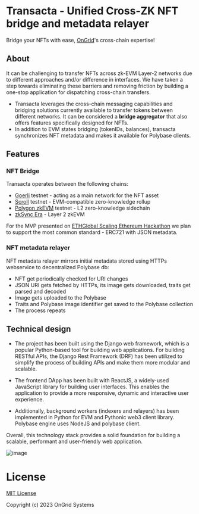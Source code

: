 # Transacta - Unified Cross-ZK NFT bridge and metadata relayer

Bridge your NFTs with ease, [OnGrid](https://ongrid.pro/)'s cross-chain expertise!

## About

It can be challenging to transfer NFTs across zk-EVM Layer-2 networks due to different approaches and/or difference in interfaces. We have taken a step towards eliminating these barriers and removing friction by building a one-stop application for dispatching cross-chain transfers.

* Transacta leverages the cross-chain messaging capabilities and bridging solutions currently available to transfer tokens between different networks. It can be considered a **bridge aggregator** that also offers features specifically designed for NFTs.
* In addition to EVM states bridging (tokenIDs, balances), transacta synchronizes NFT metadata and makes it available for Polybase clients.

## Features

### NFT Bridge

Transacta operates between the following chains:
* [Goerli](https://goerli.net/) testnet - acting as a main network for the NFT asset
* [Scroll](https://scroll.io/) testnet - EVM-compatible zero-knowledge rollup
* [Polygon zkEVM](https://wiki.polygon.technology/docs/zkEVM/develop/) testnet - L2 zero-knowledge sidechain
* [zkSync Era](https://zksync.io/) - Layer 2 zkEVM

For the MVP presented on [ETHGlobal Scaling Ethereum Hackathon](https://ethglobal.com/events/scaling2023) we plan to support the most common standard - ERC721 with JSON metadata.

### NFT metadata relayer

NFT metadata relayer mirrors initial metadata stored using HTTPs webservice to decentralized Polybase db:
* NFT get periodically checked for URI changes
* JSON URI gets fetched by HTTPs, its image gets downloaded, traits get parsed and decoded
* Image gets uploaded to the Polybase
* Traits and Polybase image identifier get saved to the Polybase collection
* The process repeats

## Technical design

* The project has been built using the Django web framework, which is a popular Python-based tool for building web applications. For building RESTful APIs, the Django Rest Framework (DRF) has been utilized to simplify the process of building APIs and make them more modular and scalable.

* The frontend DApp has been built with ReactJS, a widely-used JavaScript library for building user interfaces. This enables the application to provide a more responsive, dynamic and interactive user experience. 

* Additionally, background workers (indexers and relayers) has been implemented in Python for EVM and Pythonic web3 client library. Polybase engine uses NodeJS and polybase client.

Overall, this technology stack provides a solid foundation for building a scalable, performant and user-friendly web application.

![image](https://user-images.githubusercontent.com/7992612/225061454-6bd4c809-d6e1-480f-bfd4-d96e8968b71b.png)

# License

[MIT License](LICENSE)

Copyright (c) 2023 OnGrid Systems
